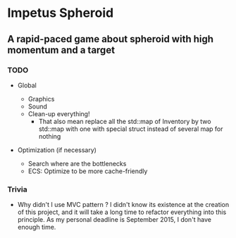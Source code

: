 # Impetus Spheroid
## A rapid-paced game about spheroid with high momentum and a target

### TODO
* Global
  * Graphics
  * Sound
  * Clean-up everything!
  	* That also mean replace all the std::map of Inventory by two std::map with one with special struct instead of several map for nothing

* Optimization (if necessary)
  * Search where are the bottlenecks
  * ECS: Optimize to be more cache-friendly


### Trivia
* Why didn't I use MVC pattern ? I didn't know its existence at the creation of this project, and it will take a long time to refactor everything into this principle. As my personal deadline is September 2015, I don't have enough time.
